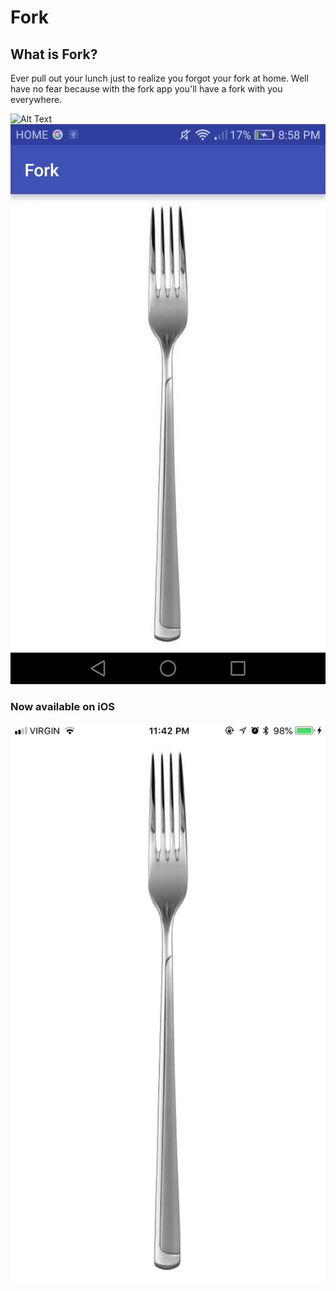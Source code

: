 # Fork

## What is Fork? 
Ever pull out your lunch just to realize you forgot your fork at home. Well have no fear because with the fork app you'll have a fork with you everywhere.

![Alt Text](https://media.giphy.com/media/4ZnZoGRpY0lQICwo8J/giphy.gif)
![ScreenShot](https://github.com/ShallyBanh/Fork/blob/master/fork.png)

### Now available on iOS
![ScreenShotiOS](https://raw.githubusercontent.com/abidrahman/Fork/master/ios/fork.png)

